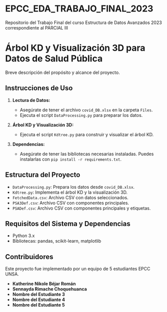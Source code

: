 # EPCC_EDA_TRABAJO_FINAL_2023
Repositorio del Trabajo Final del curso Estructura de Datos Avanzados 2023 correspondiente al PARCIAL III


# Árbol KD y Visualización 3D para Datos de Salud Pública
Breve descripción del propósito y alcance del proyecto.


## Instrucciones de Uso
1. **Lectura de Datos:**
   - Asegúrate de tener el archivo `covid_DB.xlsx` en la carpeta `Files`.
   - Ejecuta el script `DataProcessing.py` para preparar los datos.

2. **Árbol KD y Visualización 3D:**
   - Ejecuta el script `Kdtree.py` para construir y visualizar el árbol KD.

3. **Dependencias:**
   - Asegúrate de tener las bibliotecas necesarias instaladas. Puedes instalarlas con `pip install -r requirements.txt`.

## Estructura del Proyecto
- `DataProcessing.py`: Prepara los datos desde `covid_DB.xlsx`.
- `Kdtree.py`: Implementa el árbol KD y la visualización 3D.
- `FetchedData.csv`: Archivo CSV con datos seleccionados.
- `PSA3Def.csv`: Archivo CSV con componentes principales.
- `PSADef.csv`: Archivo CSV con componentes principales y etiquetas.

## Requisitos del Sistema y Dependencias
- Python 3.x
- Bibliotecas: pandas, scikit-learn, matplotlib

## Contribuidores
Este proyecto fue implementado por un equipo de 5 estudiantes EPCC UNSA.

- **Katherine Nikole Béjar Román**
- **Sennayda Rimache Choquehuanca**
- **Nombre del Estudiante 3**
- **Nombre del Estudiante 4**
- **Nombre del Estudiante 5**
